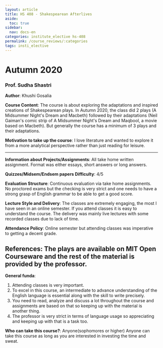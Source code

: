 ```yaml
---
layout: article
title: HS 408 - Shakespearean Afterlives
aside:
  toc: true
sidebar:
  nav: docs-en
categories: institute_elective hs-408
permalink: /course_reviews/:categories
tags: insti_elective
---
```


# Autumn 2020
### Prof. Sudha Shastri
**Author**: Khushi Gosalia

**Course Content**: 
The course is about exploring the adaptations and inspired creations of Shakespearean plays. In Autumn 2020, the class did 2 plays (A Midsummer Night's Dream and Macbeth) followed by their adaptations (Neil Gaiman's comic strip of A Midsummer Night's Dream and Maqbool, a movie based on Macbeth). But generally the course has a minimum of 3 plays and their adaptations.

**Motivation to take up the course**:
I love literature and wanted to explore it from a more analytical perspective rather than just reading for leisure. 

---

**Information about Projects/Assignments**: 
All take home written assignment. Format was either essays, short answers or long answers. 

**Quizzes/Midsem/Endsem papers Difficulty**: 4/5

**Evaluation Structure**:
Continuous evaluation via take home assignments. No proctored exams but the checking is very strict and one needs to have a strong grasp of English grammar to be able to get a good score. 

**Lecture Style and Delivery**:
The classes are extremely engaging, the most I have seen in an online semester. If you attend classes it is easy to understand the course. The delivery was mainly live lectures with some recorded classes due to lack of time. 

**Attendance Policy**: Online semester but attending classes was imperative to getting a decent grade. 

**References**:
The plays are available on MIT Open Courseware and the rest of the material is provided by the professor. 
---

**General funda**:
1. Attending classes is very important. 
2. To excel in this course, an intermediate to advance understanding of the English language is essential along with the skill to write precisely. 
3. You need to read, analyze and discuss a lot throughout the course and assignments are based on that so keeping up with the material is another thing. 
4. The professor is very strict in terms of language usage so appreciating and keeping up with that is a task too.

**Who can take this course?**: Anyone(sophomores or higher)
Anyone can take this course as long as you are interested in investing the time and sweat. 
